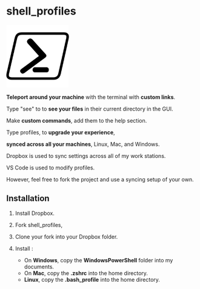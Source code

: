 # shell_profiles

<img src="./shell.png" alt="shell" style="zoom: 33%;" />

**Teleport around your machine** with the terminal with **custom links**.

Type "see" to to **see your files** in their current directory in the GUI.

Make **custom commands**, add them to the help section.

Type profiles, to **upgrade your experience**, 

**synced across all your machines**, Linux, Mac, and Windows.



Dropbox is used to sync settings across all of my work stations.

VS Code is used to modify profiles.

However, feel free to fork the project and use a syncing setup of your own.



## Installation

1. Install Dropbox.

2. Fork shell_profiles,
3. Clone your fork into your Dropbox folder.

4. Install :
   * On **Windows**, copy the **WindowsPowerShell** folder into my documents.
   * On **Mac**, copy the **.zshrc** into the home directory.
   * **Linux**, copy the **.bash_profile** into the home directory.